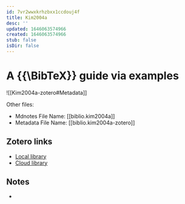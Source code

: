 ```yaml
---
id: 7vr2wwxkrhzbxx1ccdouj4f
title: Kim2004a
desc: ''
updated: 1646063574966
created: 1646063574966
stub: false
isDir: false
---
```

# A {{\BibTeX}} guide via examples

![[Kim2004a-zotero#Metadata]]

Other files:
* Mdnotes File Name: [[biblio.kim2004a]]
* Metadata File Name: [[biblio.kim2004a-zotero]]

##  Zotero links
* [Local library](zotero://select/items/1_3GC8Y2AC)
* [Cloud library](http://zotero.org/users/7593438/items/3GC8Y2AC)

## Notes
- 

